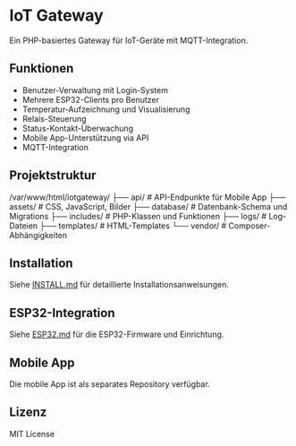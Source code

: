 # IoT Gateway

Ein PHP-basiertes Gateway für IoT-Geräte mit MQTT-Integration.

## Funktionen

- Benutzer-Verwaltung mit Login-System
- Mehrere ESP32-Clients pro Benutzer
- Temperatur-Aufzeichnung und Visualisierung
- Relais-Steuerung
- Status-Kontakt-Überwachung
- Mobile App-Unterstützung via API
- MQTT-Integration

## Projektstruktur

/var/www/html/iotgateway/
├── api/                    # API-Endpunkte für Mobile App
├── assets/                 # CSS, JavaScript, Bilder
├── database/              # Datenbank-Schema und Migrations
├── includes/              # PHP-Klassen und Funktionen
├── logs/                  # Log-Dateien
├── templates/             # HTML-Templates
└── vendor/                # Composer-Abhängigkeiten

## Installation

Siehe [INSTALL.md](INSTALL.md) für detaillierte Installationsanweisungen.

## ESP32-Integration

Siehe [ESP32.md](ESP32.md) für die ESP32-Firmware und Einrichtung.

## Mobile App

Die mobile App ist als separates Repository verfügbar.

## Lizenz

MIT License
